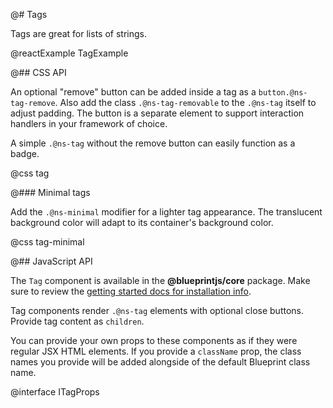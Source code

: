 @# Tags

Tags are great for lists of strings.

@reactExample TagExample

@## CSS API

An optional "remove" button can be added inside a tag as a `button.@ns-tag-remove`. Also add the
class `.@ns-tag-removable` to the `.@ns-tag` itself to adjust padding. The button is a separate
element to support interaction handlers in your framework of choice.

A simple `.@ns-tag` without the remove button can easily function as a badge.

@css tag

@### Minimal tags

Add the `.@ns-minimal` modifier for a lighter tag appearance. The translucent background color
will adapt to its container's background color.

@css tag-minimal

@## JavaScript API

The `Tag` component is available in the __@blueprintjs/core__ package.
Make sure to review the [getting started docs for installation info](#blueprint/getting-started).

Tag components render `.@ns-tag` elements with optional close buttons. Provide tag content as `children`.

You can provide your own props to these components as if they were regular JSX HTML elements. If
you provide a `className` prop, the class names you provide will be added alongside of the default
Blueprint class name.

@interface ITagProps
